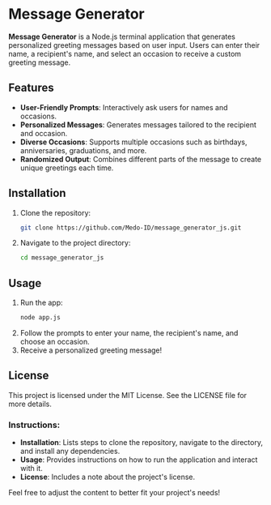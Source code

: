 # Message Generator

**Message Generator** is a Node.js terminal application that generates personalized greeting messages based on user input. Users can enter their name, a recipient's name, and select an occasion to receive a custom greeting message.

## Features

- **User-Friendly Prompts**: Interactively ask users for names and occasions.
- **Personalized Messages**: Generates messages tailored to the recipient and occasion.
- **Diverse Occasions**: Supports multiple occasions such as birthdays, anniversaries, graduations, and more.
- **Randomized Output**: Combines different parts of the message to create unique greetings each time.

## Installation

1. Clone the repository:
    ```bash
    git clone https://github.com/Medo-ID/message_generator_js.git

2. Navigate to the project directory:
    ```bash
    cd message_generator_js

## Usage

1. Run the app:
   ```bash
   node app.js

2. Follow the prompts to enter your name, the recipient's name, and choose an occasion.
3. Receive a personalized greeting message!
   
## License

This project is licensed under the MIT License. See the LICENSE file for more details.

### Instructions:

- **Installation**: Lists steps to clone the repository, navigate to the directory, and install any dependencies.
- **Usage**: Provides instructions on how to run the application and interact with it.
- **License**: Includes a note about the project's license.

Feel free to adjust the content to better fit your project's needs!